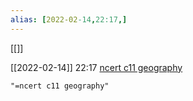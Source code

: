 ```yaml
---
alias: [2022-02-14,22:17,]
---
```

[[]]



[[2022-02-14]] 22:17
[ncert c11 geography](https://t.me/c/1395402788/20)
<a rel='nofollow' href='https://www.qr-code-generator.com' border='0' style='cursor:default'><img src='https://chart.googleapis.com/chart?cht=qr&chl=https%3A%2F%2Ft.me%2Fc%2F1395402788%2F20&chs=180x180&choe=UTF-8&chld=L|2' alt=''></a>

```query
"=ncert c11 geography"
```